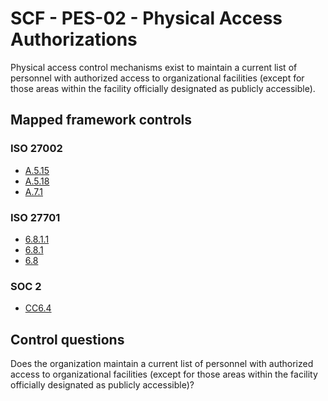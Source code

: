# SCF - PES-02 - Physical Access Authorizations
Physical access control mechanisms exist to maintain a current list of personnel with authorized access to organizational facilities (except for those areas within the facility officially designated as publicly accessible).
## Mapped framework controls
### ISO 27002
- [A.5.15](../iso27002/a-5.md#a515)
- [A.5.18](../iso27002/a-5.md#a518)
- [A.7.1](../iso27002/a-7.md#a71)
  
### ISO 27701
- [6.8.1.1](../iso27701/6811.md)
- [6.8.1](../iso27701/681.md)
- [6.8](../iso27701/68.md)
  
### SOC 2
- [CC6.4](../soc2/cc64.md)
  
## Control questions
Does the organization maintain a current list of personnel with authorized access to organizational facilities (except for those areas within the facility officially designated as publicly accessible)?
  